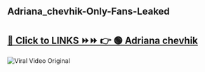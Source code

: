 
 ## Adriana_chevhik-Only-Fans-Leaked

# <h2><a href="https://clipsfans.com/Adriana_chevhik&ref=git">🔗 Click to LINKS ⏩⏩ 👉 🟢 Adriana chevhik </a></h2>

<a href="https://clipsfans.com/Adriana_chevhik&ref=git" rel="nofollow" data-target="animated-image.originalLink"><img src="https://i.ibb.co.com/xMMVF88/686577567.gif" alt="Viral Video Original" style="max-width: 100%; display: inline-block;" data-target="animated-image.originalImage"></a>
